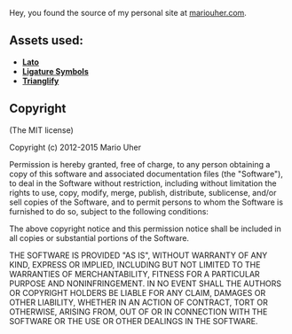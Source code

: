 Hey, you found the source of my personal site at [mariouher.com](http://mariouher.com).

## Assets used:

* **[Lato](https://www.google.com/fonts/specimen/Lato)**
* **[Ligature Symbols](http://kudakurage.com/ligature_symbols/)**
* **[Trianglify](http://qrohlf.com/trianglify/)**

## Copyright

(The MIT license)

Copyright (c) 2012-2015 Mario Uher

Permission is hereby granted, free of charge, to any person obtaining
a copy of this software and associated documentation files (the
"Software"), to deal in the Software without restriction, including
without limitation the rights to use, copy, modify, merge, publish,
distribute, sublicense, and/or sell copies of the Software, and to
permit persons to whom the Software is furnished to do so, subject to
the following conditions:

The above copyright notice and this permission notice shall be
included in all copies or substantial portions of the Software.

THE SOFTWARE IS PROVIDED "AS IS", WITHOUT WARRANTY OF ANY KIND,
EXPRESS OR IMPLIED, INCLUDING BUT NOT LIMITED TO THE WARRANTIES OF
MERCHANTABILITY, FITNESS FOR A PARTICULAR PURPOSE AND
NONINFRINGEMENT. IN NO EVENT SHALL THE AUTHORS OR COPYRIGHT HOLDERS BE
LIABLE FOR ANY CLAIM, DAMAGES OR OTHER LIABILITY, WHETHER IN AN ACTION
OF CONTRACT, TORT OR OTHERWISE, ARISING FROM, OUT OF OR IN CONNECTION
WITH THE SOFTWARE OR THE USE OR OTHER DEALINGS IN THE SOFTWARE.
